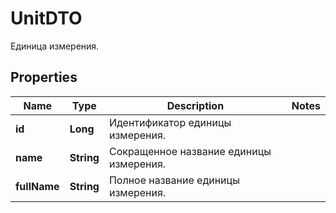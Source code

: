 

# UnitDTO

Единица измерения.

## Properties

Name | Type | Description | Notes
------------ | ------------- | ------------- | -------------
**id** | **Long** | Идентификатор единицы измерения. | 
**name** | **String** | Сокращенное название единицы измерения. | 
**fullName** | **String** | Полное название единицы измерения. | 



